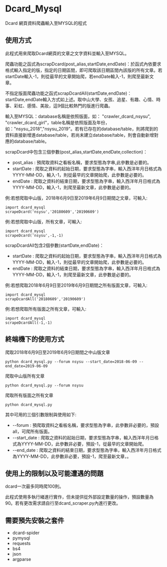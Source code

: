 
# Dcard_Mysql

Dcard 網頁資料爬蟲輸入至MYSQL的程式

## 使用方式
此程式用來爬取Dcard網頁的文章之文字資料並輸入至MYSQL。

爬蟲功能之函式為scrapDcard(post_alias,startDate,endDate)：於函式內依要求格式輸入指定的版，指定的日期區間，即可爬取該日期區間內該版的所有文章。若startDate輸入-1，則從最早的文章開始爬，若endDate輸入-1，則爬至最新文章。

不指定版面爬蟲功能之函式scrapDcardAll(startDate,endDate)：startDate,endDate輸入方式如上述。取中山大學、女孩、追星、有趣、心情、時事、彩虹、感情、美妝，這9個比較熱門的版進行爬蟲。

輸入至MYSQL：database名稱是依照版面，如： "crawler_dcard_nsysu", "crawler_dcard_girl"，table名稱是依照版面及年份，如："nsysu_2018","nsysu_2019"。若有已存在的database/table，則將爬到的資料直接新增進database/table，若尚未建立database/table，則會自動新增對應的database/table。

scrapDcard中包含三個參數(post_alias,startDate,endDate,collection)：
* post_alias : 預爬取資料之看板名稱，要求型態為字串,此參數是必要的。
* startDate : 爬取之資料的起始日期，要求型態為字串，輸入西洋年月日格式為YYYY-MM-DD，輸入-1，則從最早的文章開始爬，此參數是必要的。
* endDate : 爬取之資料的結束日期，要求型態為字串，輸入西洋年月日格式為YYYY-MM-DD，輸入-1，則爬至最新文章，此參數是必要的。

例:若想爬取中山版，2018年6月9日至2019年6月9日期間之文章，可輸入:

    import dcard_mysql
    scrapeDcard('nsysu','20180609','20190609')

例:若想爬取中山版，所有文章，可輸入:

    import dcard_mysql
    scrapeDcard('nsysu',-1,-1)

scrapDcardAll包含2個參數(startDate,endDate)：
* startDate : 爬取之資料的起始日期，要求型態為字串，輸入西洋年月日格式為YYYY-MM-DD，輸入-1，則從最早的文章開始爬，此參數是必要的。
* endDate : 爬取之資料的結束日期，要求型態為字串，輸入西洋年月日格式為YYYY-MM-DD，輸入-1，則爬至最新文章，此參數是必要的。

例:若想爬取2018年6月9日至2019年6月9日期間之所有版面文章，可輸入:

    import dcard_mysql
    scrapDcardAll('20180609','20190609')

例:若想爬取所有版面之所有文章，可輸入:

    import dcard_mysql
    scrapeDcardAll(-1,-1)

## 終端機下的使用方式

爬取2018年6月9日至2019年6月9日期間之中山版文章

    python dcard_mysql.py --forum nsysu --start_date=2018-06-09 --end_date=2019-06-09

爬取中山版所有文章

    python dcard_mysql.py --forum nsysu 

爬取所有版面之所有文章

    python dcard_mysql.py 

其中可用的三個引數限制與使用如下:
* --forum : 預爬取資料之看板名稱，要求型態為字串，此參數非必要的，預設 all，可爬所有版面。
* --start_date : 爬取之資料的起始日期，要求型態為字串，輸入西洋年月日格式為YYYY-MM-DD，此參數非必要，預設-1，從最早的文章開始爬。
* --end_date : 爬取之資料的結束日期，要求型態為字串，輸入西洋年月日格式為YYYY-MM-DD，此參數非必要，預設-1，爬至最新文章，。


## 使用上的限制以及可能遭遇的問題

dcard一次最多同時爬100則。

此程式使用多執行緒進行實作，但未提供從外部設定數量的操作，預設數量為90。若有更改需求請自行至dcard_scraper.py內進行更改。

## 需要預先安裝之套件

* dcard-spider
* pymysql
* requests
* bs4
* json
* argparse
